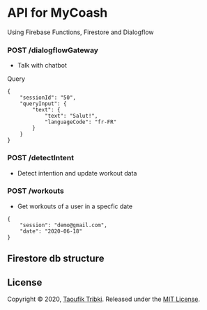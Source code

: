 
# API for MyCoash
 Using Firebase Functions, Firestore and Dialogflow

###  POST /dialogflowGateway
-  Talk with chatbot

Query
```
{
	"sessionId": "50",
    "queryInput": {
		"text": {
			"text": "Salut!",
            "languageCode": "fr-FR"
		}
    }
}
```
### POST /detectIntent

-  Detect intention and update workout data

### POST /workouts
- Get workouts of a user in a specfic date
```
{
    "session": "demo@gmail.com",
    "date": "2020-06-18"
}
```

## Firestore db structure



## License

Copyright © 2020,  [Taoufik Tribki](https://github.com/ta0uf19). Released under the  [MIT License](https://github.com/jonschlinkert/update-copyright/blob/master/LICENSE).
